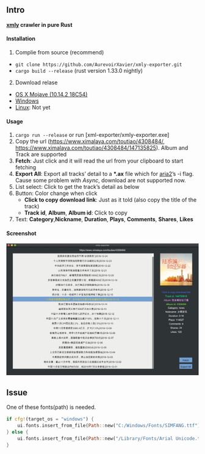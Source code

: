 ## Intro

**[xmly](https://www.ximalaya.com) crawler in pure Rust**

#### Installation

1.  Complie from source (recommend)
   - `git clone https://github.com/AurevoirXavier/xmly-exporter.git`
   - `cargo build --release` (rust version 1.33.0 nightly)
2.  Download relase
   - [OS X Mojave (10.14.2 18C54)](https://github.com/AurevoirXavier/xmly-exporter/releases/download/1.0/xmly-exporter)
   - [Windows](https://github.com/AurevoirXavier/xmly-exporter/releases/download/1.0/xmly-exporter.exe)
   - [Linux](#): Not yet

#### Usage

1. `cargo run --release` or run [xml-exporter/xmly-exporter.exe]
2. Copy the url (https://www.ximalaya.com/toutiao/4308484/, https://www.ximalaya.com/toutiao/4308484/147135825). Album and Track are supported
3. **Fetch**: Just click and it will read the url from your clipboard to start fetching
4. **Export All**: Export all tracks’ detail to a **\*.ax** file which for [aria2](https://aria2.github.io)’s -i flag. Cause some problem with *Async*, download are not supported now.
5. List select: Click to get the track’s detail as below
6. Button: Color change when click
   - **Click to copy download link**: Just as it told (also copy the title of the track)
   - **Track id**, **Album**, **Album id**: Click to copy
7. Text: **Category**,**Nickname**, **Duration**, **Plays**, **Comments**, **Shares**, **Likes**

#### Screenshot

![screenshot](demo.png)

## Issue

One of these fonts(path) is needed.

```rust
if cfg!(target_os = "windows") {
    ui.fonts.insert_from_file(Path::new("C:/Windows/Fonts/SIMFANG.ttf")).unwrap();
} else {
    ui.fonts.insert_from_file(Path::new("/Library/Fonts/Arial Unicode.ttf")).unwrap();
}
```